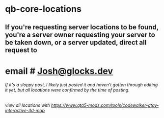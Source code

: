 # qb-core-locations
## If you're requesting server locations to be found, you're a server owner requesting your server to be taken down, or a server updated, direct all request to
# email # Josh@glocks.dev

###### If it's a sloppy post, I likely just posted it and haven't gotten through editing it yet, but all locations were confirmed by the time of posting.

###### view all locations with https://www.gta5-mods.com/tools/codewalker-gtav-interactive-3d-map
